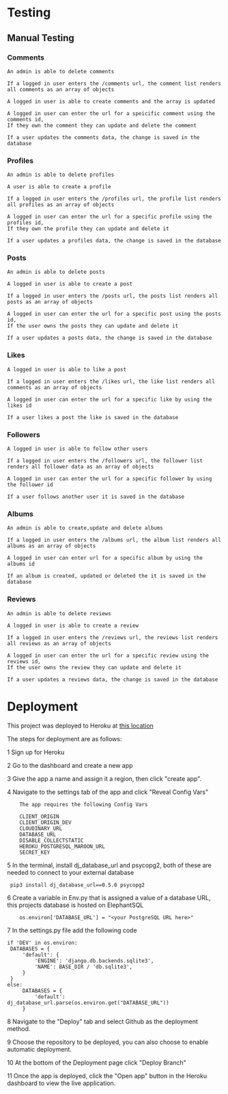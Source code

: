 # Testing

## Manual Testing

### Comments

    An admin is able to delete comments

    If a logged in user enters the /comments url, the comment list renders all comments as an array of objects

    A logged in user is able to create comments and the array is updated

    A logged in user can enter the url for a speicific comment using the comments id,
    If they own the comment they can update and delete the comment

    If a user updates the comments data, the change is saved in the database

### Profiles

    An admin is able to delete profiles
    
    A user is able to create a profile

    If a logged in user enters the /profiles url, the profile list renders all profiles as an array of objects

    A logged in user can enter the url for a specific profile using the profiles id,
    If they own the profile they can update and delete it

    If a user updates a profiles data, the change is saved in the database



 ### Posts

    An admin is able to delete posts
        
    A logged in user is able to create a post

    If a logged in user enters the /posts url, the posts list renders all posts as an array of objects

    A logged in user can enter the url for a specific post using the posts id,
    If the user owns the posts they can update and delete it

    If a user updates a posts data, the change is saved in the database

### Likes

    A logged in user is able to like a post

    If a logged in user enters the /likes url, the like list renders all comments as an array of objects
    
    A logged in user can enter the url for a specific like by using the likes id

    If a user likes a post the like is saved in the database


### Followers

    A logged in user is able to follow other users

    If a logged in user enters the /followers url, the follower list renders all follower data as an array of objects

    A logged in user can enter the url for a specific follower by using the follower id

    If a user follows another user it is saved in the database

### Albums

    An admin is able to create,update and delete albums

    If a logged in user enters the /albums url, the album list renders all albums as an array of objects

    A logged in user can enter url for a specific album by using the albums id

    If an album is created, updated or deleted the it is saved in the database

### Reviews

    An admin is able to delete reviews

    A logged in user is able to create a review

    If a logged in user enters the /reviews url, the reviews list renders all reviews as an array of objects

    A logged in user can enter the url for a specific review using the reviews id,
    If the user owns the review they can update and delete it

    If a user updates a reviews data, the change is saved in the database

    
# Deployment

This project was deployed to Heroku at [this location](https://metalhub-api-7e3be8a93e64.herokuapp.com/)

The steps for deployment are as follows:

1 Sign up for Heroku

2 Go to the dashboard and create a new app

3 Give the app a name and assign it a region, then click "create app".

4 Navigate to the settings tab of the app and click "Reveal Config Vars"
        
        The app requires the following Config Vars

        CLIENT_ORIGIN
        CLIENT_ORIGIN_DEV
        CLOUDINARY_URL
        DATABASE_URL
        DISABLE_COLLECTSTATIC
        HEROKU_POSTGRESQL_MAROON_URL
        SECRET_KEY


5 In the terminal, install dj_database_url and psycopg2, both of these are needed to connect to your external database

     pip3 install dj_database_url==0.5.0 psycopg2


6 Create a variable in Env.py that is assigned a value of a database URL, this projects database is hosted on ElephantSQL

        os.environ['DATABASE_URL'] = "<your PostgreSQL URL here>"

7 In the settings.py file add the following code
     
    if 'DEV' in os.environ:
     DATABASES = {
         'default': {
             'ENGINE': 'django.db.backends.sqlite3',
             'NAME': BASE_DIR / 'db.sqlite3',
         }
     }
    else:
         DATABASES = {
             'default': dj_database_url.parse(os.environ.get("DATABASE_URL"))
         }


8 Navigate to the "Deploy" tab and select Github as the deployment method.

9 Choose the repository to be deployed, you can also choose to enable automatic deployment.

10 At the bottom of the Deployment page click "Deploy Branch"

11 Once the app is deployed, click the "Open app" button in the Heroku dashboard to view the live application.
